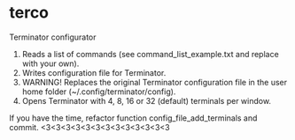 # terco
Terminator configurator
1. Reads a list of commands (see command_list_example.txt and replace with your own).
2. Writes configuration file for Terminator.
3. WARNING! Replaces the original Terminator configuration file in the user home folder (~/.config/terminator/config).
4. Opens Terminator with 4, 8, 16 or 32 (default) terminals per window.

If you have the time, refactor function config_file_add_terminals and commit. <3<3<3<3<3<3<3<3<3<3<3<3<3
